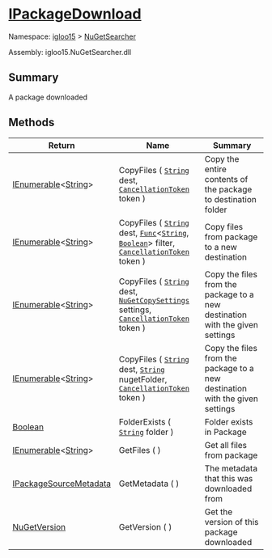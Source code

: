 # [IPackageDownload](./IPackageDownload.md)

Namespace: [igloo15]() > [NuGetSearcher](./README.md)

Assembly: igloo15.NuGetSearcher.dll

## Summary
A package downloaded

## Methods

| Return | Name | Summary | 
| --- | --- | --- | 
| [IEnumerable](https://docs.microsoft.com/en-us/dotnet/api/System.Collections.Generic.IEnumerable-1)\<[String](https://docs.microsoft.com/en-us/dotnet/api/System.String)> | CopyFiles ( [`String`](https://docs.microsoft.com/en-us/dotnet/api/System.String) dest, [`CancellationToken`](https://docs.microsoft.com/en-us/dotnet/api/System.Threading.CancellationToken) token ) | Copy the entire contents of the package to destination folder | 
| [IEnumerable](https://docs.microsoft.com/en-us/dotnet/api/System.Collections.Generic.IEnumerable-1)\<[String](https://docs.microsoft.com/en-us/dotnet/api/System.String)> | CopyFiles ( [`String`](https://docs.microsoft.com/en-us/dotnet/api/System.String) dest, [`Func`](https://docs.microsoft.com/en-us/dotnet/api/System.Func-2)\<[`String`](https://docs.microsoft.com/en-us/dotnet/api/System.String), [`Boolean`](https://docs.microsoft.com/en-us/dotnet/api/System.Boolean)> filter, [`CancellationToken`](https://docs.microsoft.com/en-us/dotnet/api/System.Threading.CancellationToken) token ) | Copy files from package to a new destination | 
| [IEnumerable](https://docs.microsoft.com/en-us/dotnet/api/System.Collections.Generic.IEnumerable-1)\<[String](https://docs.microsoft.com/en-us/dotnet/api/System.String)> | CopyFiles ( [`String`](https://docs.microsoft.com/en-us/dotnet/api/System.String) dest, [`NuGetCopySettings`](./NuGetCopySettings.md) settings, [`CancellationToken`](https://docs.microsoft.com/en-us/dotnet/api/System.Threading.CancellationToken) token ) | Copy the files from the package to a new destination with the given settings | 
| [IEnumerable](https://docs.microsoft.com/en-us/dotnet/api/System.Collections.Generic.IEnumerable-1)\<[String](https://docs.microsoft.com/en-us/dotnet/api/System.String)> | CopyFiles ( [`String`](https://docs.microsoft.com/en-us/dotnet/api/System.String) dest, [`String`](https://docs.microsoft.com/en-us/dotnet/api/System.String) nugetFolder, [`CancellationToken`](https://docs.microsoft.com/en-us/dotnet/api/System.Threading.CancellationToken) token ) | Copy the files from the package to a new destination with the given settings | 
| [Boolean](https://docs.microsoft.com/en-us/dotnet/api/System.Boolean) | FolderExists ( [`String`](https://docs.microsoft.com/en-us/dotnet/api/System.String) folder ) | Folder exists in Package | 
| [IEnumerable](https://docs.microsoft.com/en-us/dotnet/api/System.Collections.Generic.IEnumerable-1)\<[String](https://docs.microsoft.com/en-us/dotnet/api/System.String)> | GetFiles (  ) | Get all files from package | 
| [IPackageSourceMetadata](./IPackageSourceMetadata.md) | GetMetadata (  ) | The metadata that this was downloaded from | 
| [NuGetVersion](./IPackageDownload.md) | GetVersion (  ) | Get the version of this package downloaded | 



